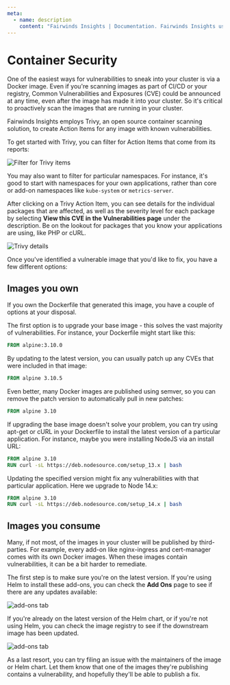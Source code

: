 ```yaml
---
meta:
  - name: description
    content: "Fairwinds Insights | Documentation. Fairwinds Insights uses Trivy, an open source container scanning solution, to flag images with known vulnerabilities."
---
```

# Container Security

One of the easiest ways for vulnerabilities to sneak into your cluster is via
a Docker image. Even if you're scanning images as part of CI/CD or your registry,
Common Vulnerabilities and Exposures (CVE) could be announced at any time, even after the image has made it into your cluster.
So it's critical to proactively scan the images that are running in your cluster.

Fairwinds Insights employs Trivy, an open source container scanning solution, to create
Action Items for any image with known vulnerabilities.

To get started with Trivy, you can filter for Action Items that come from its reports:

<img :src="$withBase('/img/filter-trivy.png')" alt="Filter for Trivy items">

You may also want to filter for particular namespaces. For instance, it's good to start with
namespaces for your own applications, rather than core or add-on namespaces like `kube-system` or `metrics-server`.

After clicking on a Trivy Action Item, you can see details for the individual packages that are affected,
as well as the severity level for each package by selecting **View this CVE in the Vulnerabilities page** under the description.
Be on the lookout for packages that you know your applications are using, like PHP or cURL.

<img :src="$withBase('/img/trivy-details.png')" alt="Trivy details">

Once you've identified a vulnerable image that you'd like to fix, you have a few different options:

## Images you own
If you own the Dockerfile that generated this image, you have a couple of options at your disposal.

The first option is to upgrade your base image - this solves the vast majority of vulnerabilities.
For instance, your Dockerfile might start like this:

```dockerfile
FROM alpine:3.10.0
```

By updating to the latest version, you can usually patch up any CVEs that were included in that image:
```dockerfile
FROM alpine 3.10.5
```

Even better, many Docker images are published using semver, so you can remove the patch version
to automatically pull in new patches:
```dockerfile
FROM alpine 3.10
```

If upgrading the base image doesn't solve your problem, you can try using apt-get or cURL in your Dockerfile
to install the latest version of a particular application. For instance, maybe you were installing NodeJS
via an install URL:
```dockerfile
FROM alpine 3.10
RUN curl -sL https://deb.nodesource.com/setup_13.x | bash
```

Updating the specified version might fix any vulnerabilities with that particular application. Here
we upgrade to Node 14.x:
```dockerfile
FROM alpine 3.10
RUN curl -sL https://deb.nodesource.com/setup_14.x | bash
```

## Images you consume
Many, if not most, of the images in your cluster will be published by third-parties. For example,
every add-on like nginx-ingress and cert-manager comes with its own Docker images. When these images
contain vulnerabilities, it can be a bit harder to remediate.

The first step is to make sure you're on the latest version. If you're using Helm to install these
add-ons, you can check the **Add Ons** page to see if there are any updates available:

<img :src="$withBase('/img/add-ons.png')" alt="add-ons tab">

If you're already on the latest version of the Helm chart, or if you're not using Helm,
you can check the image registry to see if the downstream image has been updated.

<img :src="$withBase('/img/repo-history.png')" alt="add-ons tab">

As a last resort, you can try filing an issue with the maintainers of the image or Helm chart.
Let them know that one of the images they're publishing contains a vulnerability, and hopefully
they'll be able to publish a fix.
